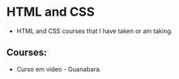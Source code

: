 # HTML and CSS
  * HTML and CSS courses that I have taken or am taking.

## Courses:
  * Curso em vídeo - Guanabara.
